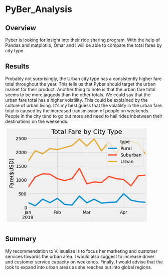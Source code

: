 # PyBer_Analysis

## Overview
Pyber is looking for insight into their ride sharing program. With the help of Pandas and matplotlib, Omar and I will be able to compare the total fares by city type. 

## Results
Probably not surprisingly, the Urban city type has a consistently higher fare total throughout the year. This tells us that Pyber should target the urban market for their product. Another thing to note is that the urban fare total seems to be more jaggedy than the other totals. We could say that the urban fare total has a higher volatility. This could be explained by the culture of urban living. It's my best guess that the volatility in the urban fare total is caused by the increased transmission of people on weekends. People in the city tend to go out more and need to hail rides inbetween their destinations on the weekends. 

![alt text](https://github.com/roborowanb/PyBer_Analysis/blob/c8da9ab360221d5cc1e8635c0250175482153fb6/Resources/CityTypeComparison.PNG)
## Summary
My recommendation to V. Isualize is to focus her marketing and customer services towards the urban area. I would also suggest to increase driver and customer service capacity on weekends. Finally, I would advise that the look to expand into urban areas as she reaches out into global regions. 
